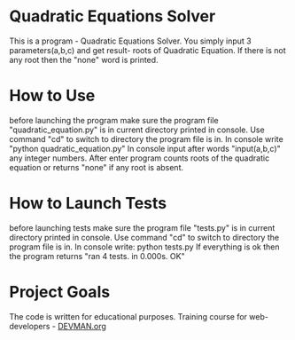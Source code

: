 # Quadratic Equations Solver

This is a  program - Quadratic Equations Solver.
You simply input 3 parameters(a,b,c) and get result- roots of Quadratic Equation.
If there is not any root  then the "none" word  is printed.


# How to Use
before launching the program make sure the  program file "quadratic_equation.py" is in current directory printed in console.
Use command "cd" to switch to directory the program file is in.
In console write "python quadratic_equation.py"
In console input after words "input(a,b,c)" any integer numbers.
After enter program counts roots of the quadratic equation or returns "none" if any root is absent.

# How to Launch Tests
before launching tests make sure  the  program file "tests.py" is in current directory printed in console.
Use command "cd" to switch to directory the program file is in.
In console write: python tests.py
If everything is ok then the program returns "ran 4 tests. in 0.000s. OK"

# Project Goals

The code is written for educational purposes. Training course for web-developers - [DEVMAN.org](https://devman.org)
